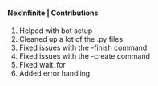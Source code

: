#### NexInfinite | Contributions ####
1. Helped with bot setup
2. Cleaned up a lot of the .py files
3. Fixed issues with the -finish command
4. Fixed issues with the -create command
5. Fixed wait_for
6. Added error handling
